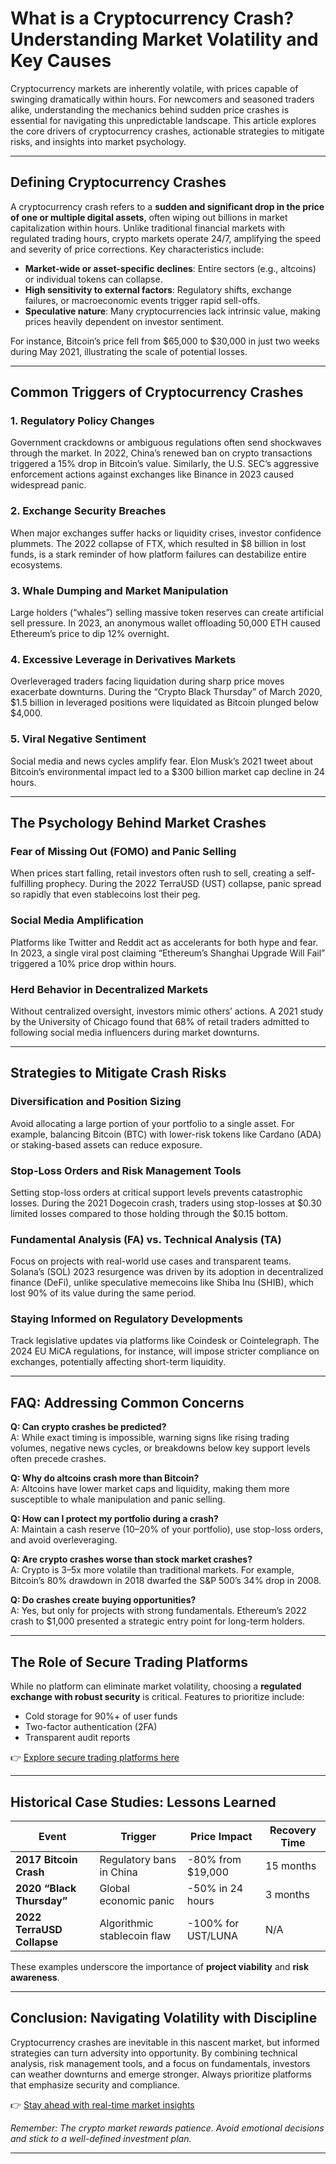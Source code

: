 # What is a Cryptocurrency Crash? Understanding Market Volatility and Key Causes  

Cryptocurrency markets are inherently volatile, with prices capable of swinging dramatically within hours. For newcomers and seasoned traders alike, understanding the mechanics behind sudden price crashes is essential for navigating this unpredictable landscape. This article explores the core drivers of cryptocurrency crashes, actionable strategies to mitigate risks, and insights into market psychology.

---

## Defining Cryptocurrency Crashes  

A cryptocurrency crash refers to a **sudden and significant drop in the price of one or multiple digital assets**, often wiping out billions in market capitalization within hours. Unlike traditional financial markets with regulated trading hours, crypto markets operate 24/7, amplifying the speed and severity of price corrections. Key characteristics include:  
- **Market-wide or asset-specific declines**: Entire sectors (e.g., altcoins) or individual tokens can collapse.  
- **High sensitivity to external factors**: Regulatory shifts, exchange failures, or macroeconomic events trigger rapid sell-offs.  
- **Speculative nature**: Many cryptocurrencies lack intrinsic value, making prices heavily dependent on investor sentiment.  

For instance, Bitcoin’s price fell from $65,000 to $30,000 in just two weeks during May 2021, illustrating the scale of potential losses.  

---

## Common Triggers of Cryptocurrency Crashes  

### 1. **Regulatory Policy Changes**  
Government crackdowns or ambiguous regulations often send shockwaves through the market. In 2022, China’s renewed ban on crypto transactions triggered a 15% drop in Bitcoin’s value. Similarly, the U.S. SEC’s aggressive enforcement actions against exchanges like Binance in 2023 caused widespread panic.  

### 2. **Exchange Security Breaches**  
When major exchanges suffer hacks or liquidity crises, investor confidence plummets. The 2022 collapse of FTX, which resulted in $8 billion in lost funds, is a stark reminder of how platform failures can destabilize entire ecosystems.  

### 3. **Whale Dumping and Market Manipulation**  
Large holders (“whales”) selling massive token reserves can create artificial sell pressure. In 2023, an anonymous wallet offloading 50,000 ETH caused Ethereum’s price to dip 12% overnight.  

### 4. **Excessive Leverage in Derivatives Markets**  
Overleveraged traders facing liquidation during sharp price moves exacerbate downturns. During the “Crypto Black Thursday” of March 2020, $1.5 billion in leveraged positions were liquidated as Bitcoin plunged below $4,000.  

### 5. **Viral Negative Sentiment**  
Social media and news cycles amplify fear. Elon Musk’s 2021 tweet about Bitcoin’s environmental impact led to a $300 billion market cap decline in 24 hours.  

---

## The Psychology Behind Market Crashes  

### **Fear of Missing Out (FOMO) and Panic Selling**  
When prices start falling, retail investors often rush to sell, creating a self-fulfilling prophecy. During the 2022 TerraUSD (UST) collapse, panic spread so rapidly that even stablecoins lost their peg.  

### **Social Media Amplification**  
Platforms like Twitter and Reddit act as accelerants for both hype and fear. In 2023, a single viral post claiming “Ethereum’s Shanghai Upgrade Will Fail” triggered a 10% price drop within hours.  

### **Herd Behavior in Decentralized Markets**  
Without centralized oversight, investors mimic others’ actions. A 2021 study by the University of Chicago found that 68% of retail traders admitted to following social media influencers during market downturns.  

---

## Strategies to Mitigate Crash Risks  

### **Diversification and Position Sizing**  
Avoid allocating a large portion of your portfolio to a single asset. For example, balancing Bitcoin (BTC) with lower-risk tokens like Cardano (ADA) or staking-based assets can reduce exposure.  

### **Stop-Loss Orders and Risk Management Tools**  
Setting stop-loss orders at critical support levels prevents catastrophic losses. During the 2021 Dogecoin crash, traders using stop-losses at $0.30 limited losses compared to those holding through the $0.15 bottom.  

### **Fundamental Analysis (FA) vs. Technical Analysis (TA)**  
Focus on projects with real-world use cases and transparent teams. Solana’s (SOL) 2023 resurgence was driven by its adoption in decentralized finance (DeFi), unlike speculative memecoins like Shiba Inu (SHIB), which lost 90% of its value during the same period.  

### **Staying Informed on Regulatory Developments**  
Track legislative updates via platforms like Coindesk or Cointelegraph. The 2024 EU MiCA regulations, for instance, will impose stricter compliance on exchanges, potentially affecting short-term liquidity.  

---

## FAQ: Addressing Common Concerns  

**Q: Can crypto crashes be predicted?**  
A: While exact timing is impossible, warning signs like rising trading volumes, negative news cycles, or breakdowns below key support levels often precede crashes.  

**Q: Why do altcoins crash more than Bitcoin?**  
A: Altcoins have lower market caps and liquidity, making them more susceptible to whale manipulation and panic selling.  

**Q: How can I protect my portfolio during a crash?**  
A: Maintain a cash reserve (10–20% of your portfolio), use stop-loss orders, and avoid overleveraging.  

**Q: Are crypto crashes worse than stock market crashes?**  
A: Crypto is 3–5x more volatile than traditional markets. For example, Bitcoin’s 80% drawdown in 2018 dwarfed the S&P 500’s 34% drop in 2008.  

**Q: Do crashes create buying opportunities?**  
A: Yes, but only for projects with strong fundamentals. Ethereum’s 2022 crash to $1,000 presented a strategic entry point for long-term holders.  

---

## The Role of Secure Trading Platforms  

While no platform can eliminate market volatility, choosing a **regulated exchange with robust security** is critical. Features to prioritize include:  
- Cold storage for 90%+ of user funds  
- Two-factor authentication (2FA)  
- Transparent audit reports  

👉 [Explore secure trading platforms here](https://bit.ly/okx-bonus)  

---

## Historical Case Studies: Lessons Learned  

| Event                | Trigger                     | Price Impact         | Recovery Time |  
|----------------------|-----------------------------|----------------------|----------------|  
| **2017 Bitcoin Crash** | Regulatory bans in China    | -80% from $19,000    | 15 months      |  
| **2020 “Black Thursday”** | Global economic panic       | -50% in 24 hours     | 3 months       |  
| **2022 TerraUSD Collapse** | Algorithmic stablecoin flaw | -100% for UST/LUNA   | N/A            |  

These examples underscore the importance of **project viability** and **risk awareness**.  

---

## Conclusion: Navigating Volatility with Discipline  

Cryptocurrency crashes are inevitable in this nascent market, but informed strategies can turn adversity into opportunity. By combining technical analysis, risk management tools, and a focus on fundamentals, investors can weather downturns and emerge stronger. Always prioritize platforms that emphasize security and compliance.  

👉 [Stay ahead with real-time market insights](https://bit.ly/okx-bonus)  

*Remember: The crypto market rewards patience. Avoid emotional decisions and stick to a well-defined investment plan.*  

---
